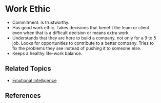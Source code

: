 # Work Ethic

* Commitment. Is trustworthy.
* Has good work ethic. Takes decisions that benefit the team or client even when that is a difficult decision or means extra work.
* Understands that they are here to build a company, not only for a 9 to 5 job. Looks for opportunities to contribute to a better company. Tries to fix the problems they see instead of pushing it to someone else.
* Keeps a healthy life-work balance.

## Related Topics

* [Emotional Intelligence](/emotional-intelligence.md)

## References

